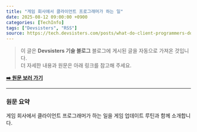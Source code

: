 ```yaml
---
title: "게임 회사에서 클라이언트 프로그래머가 하는 일"
date: 2025-08-12 09:00:00 +0900
categories: [TechInfo]
tags: ["Devsisters", "RSS"]
source: https://tech.devsisters.com/posts/what-do-client-programmers-do
---
```


> 이 글은 **Devsisters 기술 블로그** 블로그에 게시된 글을 자동으로 가져온 것입니다. <br>
> 더 자세한 내용과 원문은 아래 링크를 참고해 주세요.

**[➡️ 원문 보러 가기](https://tech.devsisters.com/posts/what-do-client-programmers-do)**

---

### 원문 요약

게임 회사에서 클라이언트 프로그래머가 하는 일을 게임 업데이트 루틴과 함께 소개합니다.
        